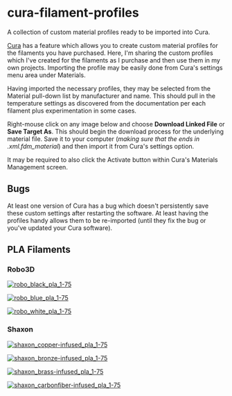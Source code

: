 # cura-filament-profiles
A collection of custom material profiles ready to be imported into Cura.

[Cura](https://github.com/Ultimaker/Cura) has a feature which allows you to create custom material profiles for the filaments you have purchased.  Here, I'm sharing the custom profiles which I've created for the filaments as I purchase and then use them in my own projects.  Importing the profile may be easily done from Cura's settings menu area under Materials.

Having imported the necessary profiles, they may be selected from the Material pull-down list by manufacturer and name.  This should pull in the temperature settings as discovered from the documentation per each filament plus experimentation in some cases.

Right-mouse click on any image below and choose **Download Linked File** or **Save Target As**.  This should begin the download process for the underlying material file.  Save it to your computer (*making sure that the ends in .xml.fdm_material*) and then import it from Cura's settings option.

It may be required to also click the Activate button within Cura's Materials Management screen.

## Bugs
At least one version of Cura has a bug which doesn't persistently save these custom settings after restarting the software.  At least having the profiles handy allows them to be re-imported (until they fix the bug or you've updated your Cura software).

## PLA Filaments

### Robo3D
[![robo_black_pla_1-75](https://user-images.githubusercontent.com/15971213/27557218-9a9d1124-5a6d-11e7-9ac3-0b3b84576ad1.jpg)](https://raw.githubusercontent.com/OutsourcedGuru/cura-filament-profiles/master/Robo%20Black%20PLA%201.75.xml.fdm_material)

[![robo_blue_pla_1-75](https://user-images.githubusercontent.com/15971213/27557234-aa2c6c5c-5a6d-11e7-817b-913ce881421e.jpg)](https://raw.githubusercontent.com/OutsourcedGuru/cura-filament-profiles/master/Robo%20Blue%20PLA%201.75.xml.fdm_material)

[![robo_white_pla_1-75](https://user-images.githubusercontent.com/15971213/27557238-b39303fa-5a6d-11e7-9546-af1054dd1b67.jpg)](https://raw.githubusercontent.com/OutsourcedGuru/cura-filament-profiles/master/Robo%20White%20PLA%201.75.xml.fdm_material)

### Shaxon

[![shaxon_copper-infused_pla_1-75](https://user-images.githubusercontent.com/15971213/27557253-c11e485e-5a6d-11e7-843b-bd767c5249a0.jpg)](https://raw.githubusercontent.com/OutsourcedGuru/cura-filament-profiles/master/Shaxon%20Copper%20Infused%201.75.xml.fdm_material)

[![shaxon_bronze-infused_pla_1-75](https://user-images.githubusercontent.com/15971213/27557266-cb58bb9c-5a6d-11e7-8fed-fa49c768d904.jpg)](https://raw.githubusercontent.com/OutsourcedGuru/cura-filament-profiles/master/Shaxon%20Bronze%20Infused%201.75.xml.fdm_material)

[![shaxon_brass-infused_pla_1-75](https://user-images.githubusercontent.com/15971213/27557270-d4e66cae-5a6d-11e7-9515-7afbcc4ee5cb.jpg)](https://raw.githubusercontent.com/OutsourcedGuru/cura-filament-profiles/master/Shaxon%20Brass%20Infused%201.75.xml.fdm_material)

[![shaxon_carbonfiber-infused_pla_1-75](https://user-images.githubusercontent.com/15971213/27557285-e0ea9de0-5a6d-11e7-8ec8-54c2dce1ffed.jpg)](https://raw.githubusercontent.com/OutsourcedGuru/cura-filament-profiles/master/Shaxon%20Carbon-Fiber%20Infused%201.75.xml.fdm_material)
